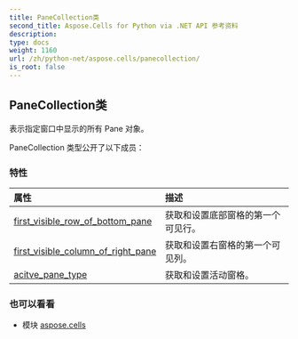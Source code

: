 ```yaml
---
title: PaneCollection类
second_title: Aspose.Cells for Python via .NET API 参考资料
description:
type: docs
weight: 1160
url: /zh/python-net/aspose.cells/panecollection/
is_root: false
---
```

## PaneCollection类
表示指定窗口中显示的所有 Pane 对象。



PaneCollection 类型公开了以下成员：

### 特性
|属性|描述|
| :- | :- |
| [first_visible_row_of_bottom_pane](/cells/zh/python-net/aspose.cells/panecollection/first_visible_row_of_bottom_pane) |获取和设置底部窗格的第一个可见行。|
| [first_visible_column_of_right_pane](/cells/zh/python-net/aspose.cells/panecollection/first_visible_column_of_right_pane) |获取和设置右窗格的第一个可见列。|
| [acitve_pane_type](/cells/zh/python-net/aspose.cells/panecollection/acitve_pane_type) |获取和设置活动窗格。|



### 也可以看看
* 模块 [aspose.cells](..)
